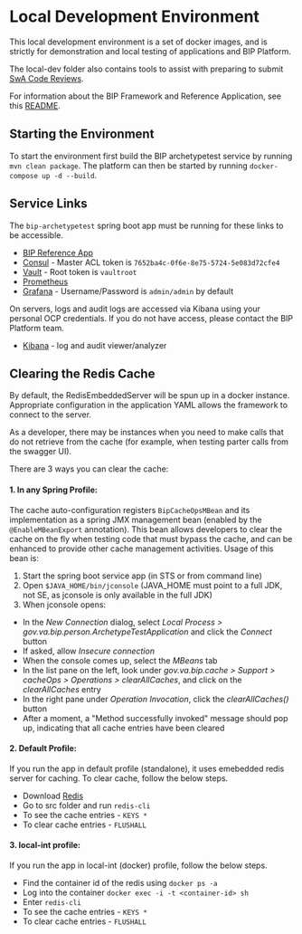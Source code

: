 # Local Development Environment
This local development environment is a set of docker images, and is strictly for demonstration and local testing of applications and BIP Platform.

The local-dev folder also contains tools to assist with preparing to submit [SwA Code Reviews](../docs/fortify-and-swa.md).

For information about the BIP Framework and Reference Application, see this [README](https://github.com/department-of-veterans-affairs/bip-reference-person).

## Starting the Environment

To start the environment first build the BIP archetypetest service by running `mvn clean package`. The platform can then be started by running `docker-compose up -d --build`.

## Service Links

The `bip-archetypetest` spring boot app must be running for these links to be accessible.

* [BIP Reference App](http://localhost:8080)
* [Consul](http://localhost:8500) - Master ACL token is `7652ba4c-0f6e-8e75-5724-5e083d72cfe4`
* [Vault](http://localhost:8200) - Root token is `vaultroot`
* [Prometheus](http://localhos:9090)
* [Grafana](http://localhost:3000) - Username/Password is `admin/admin` by default

On servers, logs and audit logs are accessed via Kibana using your personal OCP credentials. If you do not have access, please contact the BIP Platform team.
* [Kibana](http://kibana.dev.bip.va.gov) - log and audit viewer/analyzer

## Clearing the Redis Cache

By default, the RedisEmbeddedServer will be spun up in a docker instance. Appropriate configuration in the application YAML allows the framework to connect to the server.

As a developer, there may be instances when you need to make calls that do not retrieve from the cache (for example, when testing parter calls from the swagger UI).

There are 3 ways you can clear the cache:

#### 1. In any Spring Profile:

The cache auto-configuration registers `BipCacheOpsMBean` and its implementation as a spring JMX management bean (enabled by the `@EnableMBeanExport` annotation). This bean allows developers to clear the cache on the fly when testing code that must bypass the cache, and can be enhanced to provide other cache management activities. Usage of this bean is:

1. Start the spring boot service app (in STS or from command line)
2. Open `$JAVA_HOME/bin/jconsole` (JAVA_HOME must point to a full JDK, not SE, as jconsole is only available in the full JDK)
3. When jconsole opens:
  * In the _New Connection_ dialog, select _Local Process > gov.va.bip.person.ArchetypeTestApplication_ and click the _Connect_ button
  * If asked, allow _Insecure connection_
  * When the console comes up, select the _MBeans_ tab
  * In the list pane on the left, look under _gov.va.bip.cache > Support > cacheOps > Operations > clearAllCaches_, and click on the _clearAllCaches_ entry
  * In the right pane under _Operation Invocation_, click the _clearAllCaches()_ button
  * After a moment, a "Method successfully invoked" message should pop up, indicating that all cache entries have been cleared

#### 2. Default Profile:

If you run the app in default profile (standalone), it uses emebedded redis server for caching. To clear cache, follow the below steps.

* Download [Redis](https://redis.io/download)
* Go to src folder and run `redis-cli`
* To see the cache entries - `KEYS *`
* To clear cache entries - `FLUSHALL`

#### 3. local-int profile:

If you run the app in local-int (docker) profile, follow the below steps.

* Find the container id of the redis using `docker ps -a`
* Log into the container `docker exec -i -t <container-id> sh`
* Enter `redis-cli`
* To see the cache entries - `KEYS *`
* To clear cache entries - `FLUSHALL`
